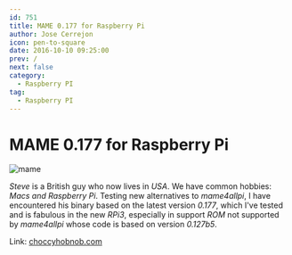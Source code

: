 ```yaml
---
id: 751
title: MAME 0.177 for Raspberry Pi
author: Jose Cerrejon
icon: pen-to-square
date: 2016-10-10 09:25:00
prev: /
next: false
category:
  - Raspberry PI
tag:
  - Raspberry PI
---
```


# MAME 0.177 for Raspberry Pi

![mame](/images/2016/10/mame.png)

*Steve* is a British guy who now lives in *USA*. We have common hobbies: *Macs and Raspberry Pi*. Testing new alternatives to *mame4allpi*, I have encountered his binary based on the latest version *0.177*, which I've tested and is fabulous in the new *RPi3*, especially in support *ROM* not supported by *mame4allpi* whose code is based on version *0.127b5*.

Link: [choccyhobnob.com](http://choccyhobnob.com/software/mame/)